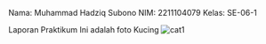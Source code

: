Nama: Muhammad Hadziq Subono
NIM: 2211104079
Kelas: SE-06-1

Laporan Praktikum
Ini adalah foto Kucing
![cat1](https://github.com/user-attachments/assets/0602172d-3ee4-43f6-a212-105adccd61c6)
